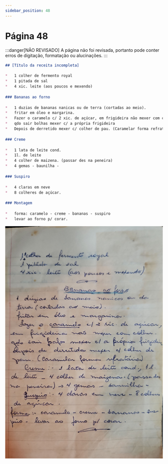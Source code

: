 ```yaml
---
sidebar_position: 48
---
```

# Página 48
:::danger[NÃO REVISADO]
A página não foi revisada, portanto pode conter erros de digitação, formatação ou alucinações.
:::
```markdown
## [Título da receita incompleta]

*   1 colher de fermento royal
*   1 pitada de sal
*   4 xic. leite (aos poucos e mexendo)

### Bananas ao forno

*   1 duzias de bananas nanicas ou de terra (cortadas ao meio).
*   fritar em óleo e margarina.
*   Fazer o caramelo c/ 2 xic. de açúcar, em frigideira não mexer com colher.
*   qdo sair bolhas mexer c/ a própria frigideira
*   Depois de derretido mexer c/ colher de pau. (Caramelar forma refratária)

### Creme

*   1 lata de leite cond.
*   1l. de leite
*   4 colher de maizena. (passar des na peneira)
*   4 gemas - baunilha -

### Suspiro

*   4 claras em neve
*   8 colheres de açúcar.

### Montagem

*   forma: caramelo - creme - bananas - suspiro
*   levar ao forno p/ corar.
```

![imagem base](./images/page_48.png)